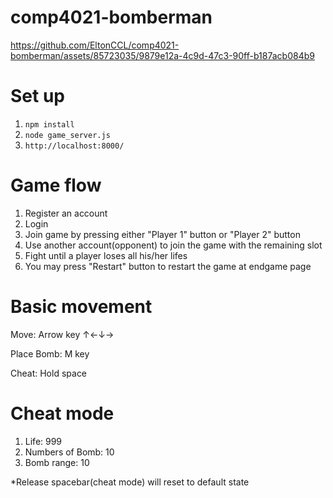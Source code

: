 # comp4021-bomberman


https://github.com/EltonCCL/comp4021-bomberman/assets/85723035/9879e12a-4c9d-47c3-90ff-b187acb084b9


# Set up
1. ```npm install```
2. ```node game_server.js```
3. ```http://localhost:8000/```



# Game flow
1. Register an account
2. Login
3. Join game by pressing either "Player 1" button or "Player 2" button
4. Use another account(opponent) to join the game with the remaining slot
5. Fight until a player loses all his/her lifes
6. You may press "Restart" button to restart the game at endgame page

# Basic movement
Move: Arrow key ↑←↓→

Place Bomb: M key

Cheat: Hold space

# Cheat mode
1. Life: 999
2. Numbers of Bomb: 10
3. Bomb range: 10

*Release spacebar(cheat mode) will reset to default state
